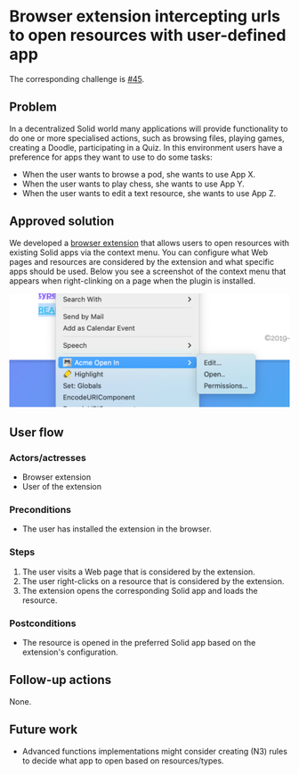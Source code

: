 # Browser extension intercepting urls to open resources with user-defined app

The corresponding challenge is [#45](https://github.com/SolidLabResearch/Challenges/issues/45).

## Problem

In a decentralized Solid world many applications will provide functionality to do one or more specialised actions, 
such as browsing files, playing games, creating a Doodle, participating in a Quiz. 
In this environment users have a preference for apps they want to use to do some tasks:

- When the user wants to browse a pod, she wants to use App X.
- When the user wants to play chess, she wants to use App Y.
- When the user wants to edit a text resource, she wants to use App Z.

## Approved solution

We developed a [browser extension](https://github.com/phochste/AcmePlugin) that 
allows users to open resources with existing Solid apps via the context menu.
You can configure what Web pages and resources are considered by the extension and what specific apps should be used. 
Below you see a screenshot of the context menu that appears when right-clinking on a page
when the plugin is installed.

![](img/acmeplugin.png)

## User flow

### Actors/actresses 

- Browser extension
- User of the extension

### Preconditions

- The user has installed the extension in the browser.

### Steps

1. The user visits a Web page that is considered by the extension.
2. The user right-clicks on a resource that is considered by the extension.
3. The extension opens the corresponding Solid app and loads the resource.

### Postconditions

- The resource is opened in the preferred Solid app based on the extension's configuration.

## Follow-up actions

None. 

## Future work

- Advanced functions implementations might consider creating (N3) rules to decide what app to open based on resources/types.
